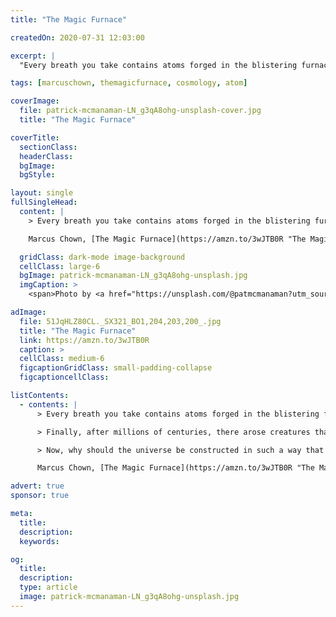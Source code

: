 ```yaml
---
title: "The Magic Furnace"

createdOn: 2020-07-31 12:03:00

excerpt: |
  "Every breath you take contains atoms forged in the blistering furnaces deep inside stars...

tags: [marcuschown, themagicfurnace, cosmology, atom]

coverImage:
  file: patrick-mcmanaman-LN_g3qA8ohg-unsplash-cover.jpg
  title: "The Magic Furnace"

coverTitle:
  sectionClass:
  headerClass:
  bgImage:
  bgStyle:

layout: single
fullSingleHead:
  content: |
    > Every breath you take contains atoms forged in the blistering furnaces deep inside stars. Every flower you pick contains atoms blasted into space by stellar explosions that blazed brighter than a billion suns. Every book you read contains atoms blown across unimaginable gulfs of space and time by the wind between stars.

    Marcus Chown, [The Magic Furnace](https://amzn.to/3wJTB0R "The Magic Furnace"), 1999. {.line-before}

  gridClass: dark-mode image-background
  cellClass: large-6
  bgImage: patrick-mcmanaman-LN_g3qA8ohg-unsplash.jpg
  imgCaption: >
    <span>Photo by <a href="https://unsplash.com/@patmcmanaman?utm_source=unsplash&amp;utm_medium=referral&amp;utm_content=creditCopyText">Patrick McManaman</a> on <a href="https://unsplash.com/s/photos/stars?utm_source=unsplash&amp;utm_medium=referral&amp;utm_content=creditCopyText">Unsplash</a></span>

adImage:
  file: 51JqHLZ80CL._SX321_BO1,204,203,200_.jpg
  title: "The Magic Furnace"
  link: https://amzn.to/3wJTB0R
  caption: >
  cellClass: medium-6
  figcaptionGridClass: small-padding-collapse
  figcaptioncellClass:

listContents:
  - contents: |
      > Every breath you take contains atoms forged in the blistering furnaces deep inside stars. Every flower you pick contains atoms blasted into space by stellar explosions that blazed brighter than a billion suns. Every book you read contains atoms blown across unimaginable gulfs of space and time by the wind between stars.

      > Finally, after millions of centuries, there arose creatures that thought, that speculated, that theorised about the world they inhabited and asked questions about how they had come to be in it. The atoms forged long ago in the fireball of the big bang, in countless stars across the length and breadth of the galaxy, became incorporated into human beings. They became, in short, the atoms of curiosity.

      > Now, why should the universe be constructed in such a way that atoms acquire the ability to be curious about themselves? That, surely, is one of the greatest unexplained puzzles of science.

      Marcus Chown, [The Magic Furnace](https://amzn.to/3wJTB0R "The Magic Furnace"), 1999. {.line-before}

advert: true
sponsor: true

meta:
  title:
  description:
  keywords:

og:
  title:
  description:
  type: article
  image: patrick-mcmanaman-LN_g3qA8ohg-unsplash.jpg
---
```

